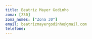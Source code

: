 ```yaml
---
title: Beatriz Mayer Godinho
zona: [Z30]
zona_nomes: ["Zona 30"]
email: beatrizmayergodinho@gmail.com
telefone: 
---
```


